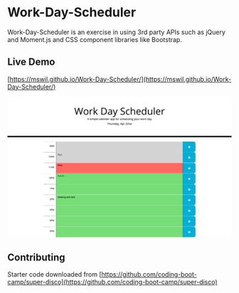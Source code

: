 # Work-Day-Scheduler
Work-Day-Scheduler is an exercise in using 3rd party APIs such as jQuery and Moment.js and CSS component libraries like Bootstrap.

## Live Demo
[https://mswil.github.io/Work-Day-Scheduler/](https://mswil.github.io/Work-Day-Scheduler/)

![Landing Page Example](/Work-Day-Scheduler-Landing-Page.png)

## Contributing
Starter code downloaded from [https://github.com/coding-boot-camp/super-disco](https://github.com/coding-boot-camp/super-disco)

